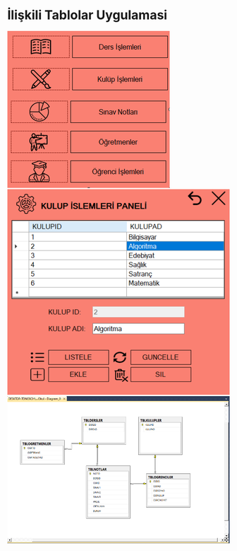 # İlişkili Tablolar Uygulamasi

<img src="./Project-Image.PNG" alt="" />
<img src="./Project-Image-2.PNG" alt="" />
<img src="./İlişlkili Tablolar.PNG" alt="" />





